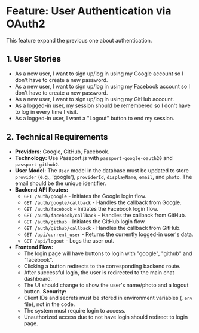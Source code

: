 # Feature: User Authentication via OAuth2

This feature expand the previous one about authentication.

## 1. User Stories
- As a new user, I want to sign up/log in using my Google account so I don't have to create a new password.
- As a new user, I want to sign up/log in using my Facebook account so I don't have to create a new password.
- As a new user, I want to sign up/log in using my GitHub account.
- As a logged-in user, my session should be remembered so I don't have to log in every time I visit.
- As a logged-in user, I want a "Logout" button to end my session.

## 2. Technical Requirements
- **Providers:** Google, GitHub, Facebook.
- **Technology:** Use Passport.js with `passport-google-oauth20` and `passport-github2`.
- **User Model:** The `User` model in the database must be updated to store `provider` (e.g., 'google'), `providerId`, `displayName`, `email`, and `photo`. The email should be the unique identifier.
- **Backend API Routes:**
  - `GET /auth/google` - Initiates the Google login flow.
  - `GET /auth/google/callback` - Handles the callback from Google.
  - `GET /auth/facebook` - Initiates the Facebook login flow.
  - `GET /auth/facebook/callback` - Handles the callback from GitHub.
  - `GET /auth/github` - Initiates the GitHub login flow.
  - `GET /auth/github/callback` - Handles the callback from GitHub.
  - `GET /api/current_user` - Returns the currently logged-in user's data.
  - `GET /api/logout` - Logs the user out.
- **Frontend Flow:**
  - The login page will have buttons to login with "google", "github" and "facebook".
  - Clicking a button redirects to the corresponding backend route.
  - After successful login, the user is redirected to the main chat dashboard.
  - The UI should change to show the user's name/photo and a logout button.
  **Security:**
  - Client IDs and secrets must be stored in environment variables (`.env` file), not in the code.
  - The system must require login to access. 
  - Unauthorized access due to not have login should redirect to login page.


